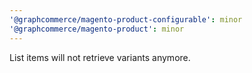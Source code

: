 ```yaml
---
'@graphcommerce/magento-product-configurable': minor
'@graphcommerce/magento-product': minor
---
```


List items will not retrieve variants anymore.
